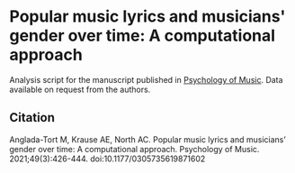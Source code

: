 # Popular music lyrics and musicians' gender over time: A computational approach
Analysis script for the manuscript published in [Psychology of Music](https://doi.org/10.1177/0305735619871602). Data available on request from the authors.

## Citation
Anglada-Tort M, Krause AE, North AC. Popular music lyrics and musicians’ gender over time: A computational approach. Psychology of Music. 2021;49(3):426-444. doi:10.1177/0305735619871602
  
